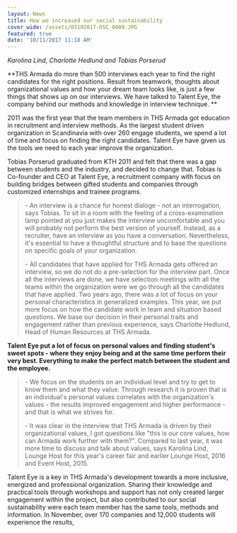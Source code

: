 ```yaml
---
layout: News
title: How we increased our social sustainability
cover_wide: /assets/03102017-DSC_0009.JPG
featured: true
date: '10/11/2017 11:18 AM'
---
```

_Karolina Lind, Charlotte Hedlund and Tobias Porserud_

**THS Armada do more than 500 interviews each year to find the right candidates for the right positions. Result from teamwork, thoughts about organizational values and how your dream team looks like, is just a few things that shows up on our interviews. We have talked to Talent Eye, the company behind our methods and knowledge in interview technique. **

2011 was the first year that the team members in THS Armada got education in recruitment and interview methods. As the largest student driven organization in Scandinavia with over 260 engage students, we spend a lot of time and focus on finding the right candidates. Talent Eye have given us the tools we need to each year improve the organization. 

Tobias Porserud graduated from KTH 2011 and felt that there was a gap between students and the industry, and decided to change that. Tobias is Co-founder and CEO at Talent Eye, a recruitment company with focus on building bridges between gifted students and companies through customized internships and trainee programs. 

> \- An interview is a chance for honest dialoge - not an interrogation, says Tobias. To sit in a room with the feeling of a cross-examination lamp pointed at you just makes the interview uncomfortable and you will probably not perform the best version of yourself. Instead, as a recruiter, have an interview as you have a conversation. Nevertheless, it's essential to have a thoughtful structure and to base the questions on specific goals of your organization. 
>
> \- All candidates that have applied for THS Armada gets offered an interview, so we do not do a pre-selection for the interview part. Once all the interviews are done, we have selection meetings with all the teams within the organization were we go through all the candidates that have applied. Two years ago, there was a lot of focus on your personal characteristics in generalized examples. This year, we put more focus on how the candidate work in team and situation based questions. We base our decision in their personal traits and engagement rather than previous experience, says Charlotte Hedlund, Head of Human Resources at THS Armada.

**Talent Eye put a lot of focus on personal values and finding student's sweet spots - where they enjoy being and at the same time perform their very best. Everything to make the perfect match between the student and the employee.**

> \- We focus on the students on an individual level and try to get to know them and what they value. Through research it is proven that is an individual's personal values correlates with the organization's values - the results improved engagement and higher performance - and that is what we strives for. 
>
> \- It was clear in the interview that THS Armada is driven by their organizational values, I got questions like "this is our core values, how can Armada work further with them?". Compared to last year, it was more time to discuss and talk about values, says Karolina Lind, Lounge Host for this year's career fair and earlier Lounge Host, 2016 and Event Host, 2015. 

Talent Eye is a key in THS Armada's development towards a more inclusive, energized and professional organization. Sharing their knowledge and practical tools through workshops and support has not only created larger engagement within the project, but also contributed to our social sustainability were each team member has the same tools, methods and information. In November, over 170 companies and 12,000 students will experience the results,
